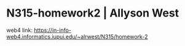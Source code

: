 # N315-homework2 | Allyson West

web4 link: https://in-info-web4.informatics.iupui.edu/~alrwest/N315/homework-2
